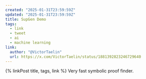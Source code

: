 ```yaml
---
created: "2025-01-31T23:59:59Z"
updated: "2025-01-31T23:59:59Z"
title: SupGen Demo
tags:
  - link
  - tweet
  - ai
  - machine learning
link:
  author: "@VictorTaelin"
  url: https://x.com/VictorTaelin/status/1881392823246729640
---
```


{% linkPost title, tags, link %} Very fast symbolic proof finder.
